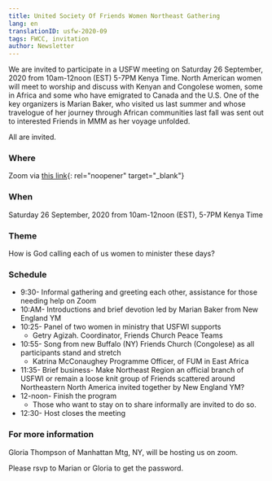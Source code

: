 ```yaml
---
title: United Society Of Friends Women Northeast Gathering
lang: en
translationID: usfw-2020-09
tags: FWCC, invitation
author: Newsletter
---
```

We are invited to participate in a USFW meeting on Saturday 26 September, 2020 from 10am-12noon (EST) 5-7PM Kenya Time. North American women will meet to worship and discuss with Kenyan and Congolese women, some in Africa and some who have emigrated to Canada and the U.S. One of the key organizers is Marian Baker, who visited us last summer and whose travelogue of her journey through African communities last fall was sent out to interested Friends in MMM as her voyage unfolded. 

All are invited.

### Where
Zoom via [this link](https://us02web.zoom.us/j/6118034881){: rel="noopener" target="_blank"}

### When
Saturday 26 September, 2020 from 10am-12noon (EST), 5-7PM Kenya Time

### Theme
How is God calling each of us women to minister these days?
### Schedule
* 9:30- Informal gathering and greeting each other, assistance for those needing help on Zoom
* 10:AM- Introductions and brief devotion led by Marian Baker from New England YM
* 10:25- Panel of two women in ministry that USFWI supports  
  *   Getry Agizah. Coordinator, Friends Church Peace Teams  
* 10:55- Song from new Buffalo (NY) Friends Church (Congolese) as all participants stand and stretch  
  *   Katrina McConaughey Programme Officer, of FUM in East Africa  
* 11:35- Brief business- Make Northeast Region an official branch of USFWI or remain a loose knit group of Friends scattered around Northeastern North America invited together by New England YM?  
* 12-noon- Finish the program  
  * Those who want to stay on to share informally are invited to do so.  
* 12:30- Host closes the meeting  

### For more information
Gloria Thompson of Manhattan Mtg, NY, will be hosting us on zoom.  

Please rsvp to Marian or Gloria to get the password.

